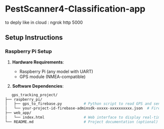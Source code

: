# PestScanner4-Classification-app

to deply like in cloud :
ngrok http 5000


## Setup Instructions

### Raspberry Pi Setup

1. **Hardware Requirements**:
   - Raspberry Pi (any model with UART)
   - GPS module (NMEA-compatible)

2. **Software Dependencies**:
```bash
   gps_tracking_project/
├── raspberry_pi/
│   ├── gps_to_firebase.py          # Python script to read GPS and send to Firebase
│   └── your-project-id-firebase-adminsdk-xxxxx-xxxxxxxxxx.json  # Firebase service account key
├── web_app/
│   └── index.html                  # Web interface to display real-time tracking
└── README.md                       # Project documentation (optional)
 ```
